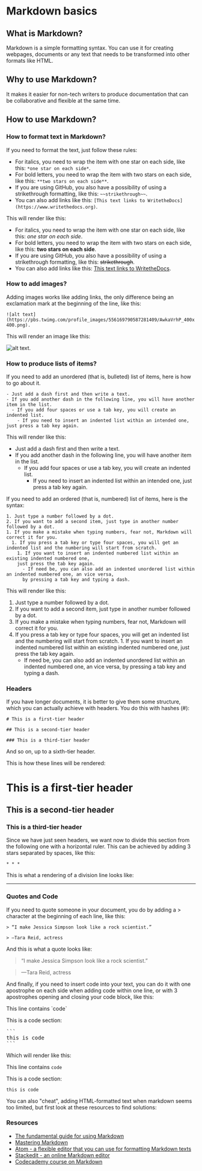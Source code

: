 # Markdown basics

## What is Markdown?

Markdown is a simple formatting syntax. You can use it for creating webpages, documents or any text that needs to be transformed into other formats like HTML.

## Why to use Markdown?

It makes it easier for non-tech writers to produce documentation that can be collaborative and flexible at the same time.

## How to use Markdown?

### How to format text in Markdown?

If you need to format the text, just follow these rules:
  - For italics, you need to wrap the item with one star on each side, like this: `*one star on each side*`.
  - For bold letters, you need to wrap the item with two stars on each side, like this: `**two stars on each side**`.
  - If you are using GitHub, you also have a possibility of using a strikethrough formatting, like this: `~~strikethrough~~`.
  - You can also add links like this: `[This text links to WritetheDocs](https://www.writethedocs.org)`.

This will render like this:

- For italics, you need to wrap the item with one star on each side, like this: *one star on each side*.
- For bold letters, you need to wrap the item with two stars on each side, like this: **two stars on each side**.
- If you are using GitHub, you also have a possibility of using a strikethrough formatting, like this: ~~strikethrough~~.
- You can also add links like this: [This text links to WritetheDocs](https://www.writethedocs.org).

### How to add images?

Adding images works like adding links, the only difference being an exclamation mark at the beginning of the line, like this:

`![alt text](https://pbs.twimg.com/profile_images/556169790587281409/AwkaVrhP_400x400.png).`

This will render an image like this:

![alt text](https://pbs.twimg.com/profile_images/556169790587281409/AwkaVrhP_400x400.png).

### How to produce lists of items?

If you need to add an unordered (that is, bulleted) list of items, here is how to go about it.

```
- Just add a dash first and then write a text.
- If you add another dash in the following line, you will have another item in the list.
  - If you add four spaces or use a tab key, you will create an indented list.
    - If you need to insert an indented list within an intended one, just press a tab key again.
```

This will render like this:

- Just add a dash first and then write a text.
- If you add another dash in the following line, you will have another item in the list.
  - If you add four spaces or use a tab key, you will create an indented list.
    - If you need to insert an indented list within an intended one, just press a tab key again.

If you need to add an ordered (that is, numbered) list of items, here is the syntax:

```
1. Just type a number followed by a dot.
2. If you want to add a second item, just type in another number followed by a dot.
1. If you make a mistake when typing numbers, fear not, Markdown will correct it for you.
  1. If you press a tab key or type four spaces, you will get an indented list and the numbering will start from scratch.
    1. If you want to insert an indented numbered list within an existing indented numbered one, 
    just press the tab key again.
      - If need be, you can also add an indented unordered list within an indented numbered one, an vice versa, 
      by pressing a tab key and typing a dash.
```

This will render like this:

1. Just type a number followed by a dot.
2. If you want to add a second item, just type in another number followed by a dot.
1. If you make a mistake when typing numbers, fear not, Markdown will correct it for you.
  1. If you press a tab key or type four spaces, you will get an indented list and the numbering will start from scratch.
    1. If you want to insert an indented numbered list within an existing indented numbered one, 
    just press the tab key again.
      - If need be, you can also add an indented unordered list within an indented numbered one, an vice versa, 
      by pressing a tab key and typing a dash.

### Headers

If you have longer documents, it is better to give them some structure, which you can actually achieve with headers. You do this with hashes (#):

`# This is a first-tier header`

`## This is a second-tier header`

`### This is a third-tier header`

And so on, up to a sixth-tier header.

This is how these lines will be rendered:

# This is a first-tier header

## This is a second-tier header

### This is a third-tier header

Since we have just seen headers, we want now to divide this section from the following one with a horizontal ruler. This can be achieved by adding 3 stars separated by spaces, like this:

`* * *`

This is what a rendering of a division line looks like:

* * *

### Quotes and Code

If you need to quote someone in your document, you do by adding a > character at the beginning of each line, like this:

```
> “I make Jessica Simpson look like a rock scientist.”

> —Tara Reid, actress
```

And this is what a quote looks like:

> “I make Jessica Simpson look like a rock scientist.”

> —Tara Reid, actress

And finally, if you need to insert code into your text, you can do it with one apostrophe on each side when adding code within one line, or with 3 apostrophes opening and closing your code block, like this:

This line contains \`code\`

This is a code section:

<pre>
```
this is code
```
</pre>

Which will render like this:

This line contains `code`

This is a code section:

```
this is code
```

You can also "cheat", adding HTML-formatted text when markdown seems too limited, but first look at these resources to find solutions:

### Resources

- [The fundamental guide for using Markdown](https://daringfireball.net/projects/markdown/)
- [Mastering Markdown](https://guides.github.com/features/mastering-markdown/)
- [Atom - a flexible editor that you can use for formatting Markdown texts](https://atom.io/)
- [Stackedit - an online Markdown editor](https://stackedit.io/editor)
- [Codecademy course on Markdown](https://www.codecademy.com/courses/web-intermediate-en-Bw3bg/0/1)
